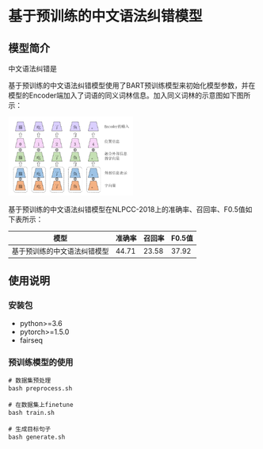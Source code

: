# 基于预训练的中文语法纠错模型

## 模型简介

中文语法纠错是

基于预训练的中文语法纠错模型使用了BART预训练模型来初始化模型参数，并在模型的Encoder端加入了词语的同义词林信息。加入同义词林的示意图如下图所示：

<img src="https://github.com/liujuepku/gec/blob/main/embedding2.png" width="50%" height="50%"></img>

基于预训练的中文语法纠错模型在NLPCC-2018上的准确率、召回率、F0.5值如下表所示：

| 模型 |  准确率  | 召回率  | F0.5值  |
|:-:|---|---|---|
|  基于预训练的中文语法纠错模型 | 44.71  | 23.58  | 37.92  |



## 使用说明
### 安装包
+ python>=3.6
+ pytorch>=1.5.0
+ fairseq

### 预训练模型的使用
```
# 数据集预处理
bash preprocess.sh

# 在数据集上finetune
bash train.sh

# 生成目标句子
bash generate.sh
```
